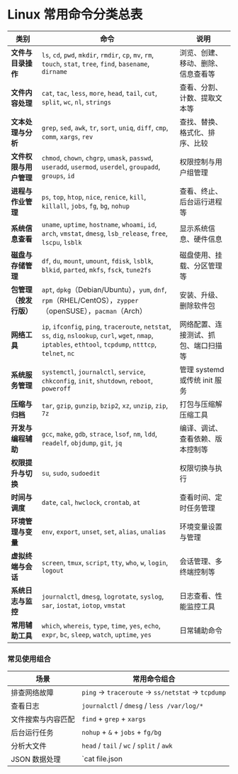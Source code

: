 # Linux 常用命令分类总表

| 类别                   | 命令                                                         | 说明                                 |
| ---------------------- | ------------------------------------------------------------ | ------------------------------------ |
| **文件与目录操作**     | `ls`, `cd`, `pwd`, `mkdir`, `rmdir`, `cp`, `mv`, `rm`, `touch`, `stat`, `tree`, `find`, `basename`, `dirname` | 浏览、创建、移动、删除、信息查看等   |
| **文件内容处理**       | `cat`, `tac`, `less`, `more`, `head`, `tail`, `cut`, `split`, `wc`, `nl`, `strings` | 查看、分割、计数、提取文本等         |
| **文本处理与分析**     | `grep`, `sed`, `awk`, `tr`, `sort`, `uniq`, `diff`, `cmp`, `comm`, `xargs`, `rev` | 查找、替换、格式化、排序、比较       |
| **文件权限与用户管理** | `chmod`, `chown`, `chgrp`, `umask`, `passwd`, `useradd`, `usermod`, `userdel`, `groupadd`, `groups`, `id` | 权限控制与用户组管理                 |
| **进程与作业管理**     | `ps`, `top`, `htop`, `nice`, `renice`, `kill`, `killall`, `jobs`, `fg`, `bg`, `nohup` | 查看、终止、后台运行进程等           |
| **系统信息查看**       | `uname`, `uptime`, `hostname`, `whoami`, `id`, `arch`, `vmstat`, `dmesg`, `lsb_release`, `free`, `lscpu`, `lsblk` | 显示系统信息、硬件信息               |
| **磁盘与存储管理**     | `df`, `du`, `mount`, `umount`, `fdisk`, `lsblk`, `blkid`, `parted`, `mkfs`, `fsck`, `tune2fs` | 磁盘使用、挂载、分区管理等           |
| **包管理（按发行版）** | `apt`, `dpkg`（Debian/Ubuntu），`yum`, `dnf`, `rpm`（RHEL/CentOS），`zypper`（openSUSE），`pacman`（Arch） | 安装、升级、删除软件包               |
| **网络工具**           | `ip`, `ifconfig`, `ping`, `traceroute`, `netstat`, `ss`, `dig`, `nslookup`, `curl`, `wget`, `nmap`, `iptables`, `ethtool`, `tcpdump`, `ntttcp`, `telnet`, `nc` | 网络配置、连接测试、抓包、端口扫描等 |
| **系统服务管理**       | `systemctl`, `journalctl`, `service`, `chkconfig`, `init`, `shutdown`, `reboot`, `poweroff` | 管理 systemd 或传统 init 服务        |
| **压缩与归档**         | `tar`, `gzip`, `gunzip`, `bzip2`, `xz`, `unzip`, `zip`, `7z` | 打包与压缩解压缩工具                 |
| **开发与编程辅助**     | `gcc`, `make`, `gdb`, `strace`, `lsof`, `nm`, `ldd`, `readelf`, `objdump`, `git`, `jq` | 编译、调试、查看依赖、版本控制等     |
| **权限提升与切换**     | `su`, `sudo`, `sudoedit`                                     | 权限切换与执行                       |
| **时间与调度**         | `date`, `cal`, `hwclock`, `crontab`, `at`                    | 查看时间、定时任务管理               |
| **环境管理与变量**     | `env`, `export`, `unset`, `set`, `alias`, `unalias`          | 环境变量设置与管理                   |
| **虚拟终端与会话**     | `screen`, `tmux`, `script`, `tty`, `who`, `w`, `login`, `logout` | 会话管理、多终端控制等               |
| **系统日志与监控**     | `journalctl`, `dmesg`, `logrotate`, `syslog`, `sar`, `iostat`, `iotop`, `vmstat` | 日志查看、性能监控工具               |
| **常用辅助工具**       | `which`, `whereis`, `type`, `time`, `yes`, `echo`, `expr`, `bc`, `sleep`, `watch`, `uptime`, `yes` | 日常辅助命令                         |



### 常见使用组合

| 场景               | 常用命令组合                                     |
| ------------------ | ------------------------------------------------ |
| 排查网络故障       | `ping` → `traceroute` → `ss/netstat` → `tcpdump` |
| 查看日志           | `journalctl` / `dmesg` / `less /var/log/*`       |
| 文件搜索与内容匹配 | `find` + `grep` + `xargs`                        |
| 后台运行任务       | `nohup` + `&` + `jobs` + `fg/bg`                 |
| 分析大文件         | `head` / `tail` / `wc` / `split` / `awk`         |
| JSON 数据处理      | `cat file.json                                   |